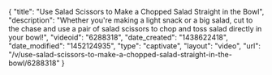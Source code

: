 {
    "title": "Use Salad Scissors to Make a Chopped Salad Straight in the Bowl",
    "description": "Whether you're making a light snack or a big salad, cut to the chase and use a pair of salad scissors to chop and toss salad directly in your bowl!",
    "videoid": "6288318",
    "date_created": "1438622418",
    "date_modified": "1452124935",
    "type": "captivate",
    "layout": "video",
    "url": "\/v\/use-salad-scissors-to-make-a-chopped-salad-straight-in-the-bowl\/6288318"
}